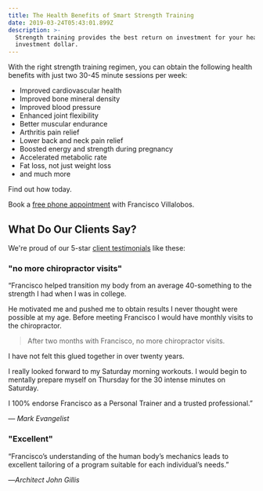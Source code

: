 ```yaml
---
title: The Health Benefits of Smart Strength Training
date: 2019-03-24T05:43:01.899Z
description: >-
  Strength training provides the best return on investment for your health care
  investment dollar.
---
```

With the right strength training regimen, you can obtain the following health benefits with just two 30-45 minute sessions per week:

* Improved cardiovascular health
* Improved bone mineral density
* Improved blood pressure
* Enhanced joint flexibility
* Better muscular endurance
* Arthritis pain relief
* Lower back and neck pain relief
* Boosted energy and strength during pregnancy
* Accelerated metabolic rate
* Fat loss, not just weight loss
* and much more

Find out how today.

Book a [free phone appointment](https://calendly.com/isfny/15min?back=1) with Francisco Villalobos.

## What Do Our Clients Say?

We're proud of our 5-star [client testimonials](/post/5-star-reviews/) like these:

### "no more chiropractor visits"

“Francisco helped transition my body from an average 40-something to the strength I had when I was in college.

He motivated me and pushed me to obtain results I never thought were possible at my age. Before meeting Francisco I would have monthly visits to the chiropractor.

> After two months with Francisco, no more chiropractor visits.

 I have not felt this glued together in over twenty years. 

I really looked forward to my Saturday morning workouts. I would begin to mentally prepare myself on Thursday for the 30 intense minutes on Saturday. 

I 100% endorse Francisco as a Personal Trainer and a trusted professional.”

— _Mark Evangelist_

### "Excellent"

“Francisco’s understanding of the human body’s mechanics leads to excellent tailoring of a program suitable for each individual’s needs.”

 —_Architect John Gillis_

